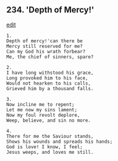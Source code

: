 
## 234.  'Depth of Mercy!'
[edit](https://docs.google.com/document/d/1rkVkmxmzhDf2hbgvSHfXfI%2Dbh5pDRvNC/edit?mode=html)




    1.
    Depth of mercy!'can there be 
    Mercy still reserved for me? 
    Can my God his wrath forbear? 
    Me, the chief of sinners, spare? 

    2.
    I have long withstood his grace, 
    Long provoked him to his face, 
    Would not hearken to his calls, 
    Grieved him by a thousand falls. 

    3.
    Now incline me to repent; 
    Let me now my sins lament; 
    Now my foul revolt deplore, 
    Weep, believe, and sin no more. 

    4.
    There for me the Saviour stands, 
    Shows his wounds and spreads his hands; 
    God is love! I know, I feel; 
    Jesus weeps, and loves me still.
